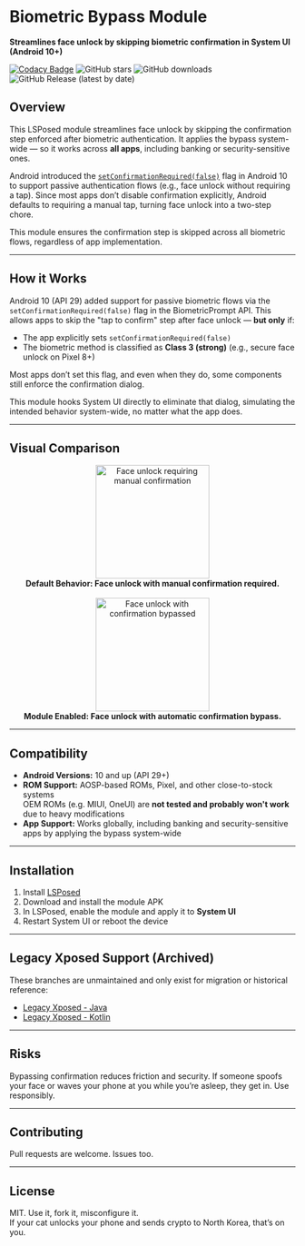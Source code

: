# Biometric Bypass Module

**Streamlines face unlock by skipping biometric confirmation in System UI (Android 10+)**

[![Codacy Badge](https://api.codacy.com/project/badge/Grade/dfcf1c46fa474099a3aef3f5b3dfe8c3)](https://app.codacy.com/gh/rafareborn/biometric-bypass)
![GitHub stars](https://img.shields.io/github/stars/rafareborn/biometric-bypass?style=social)
![GitHub downloads](https://img.shields.io/github/downloads/rafareborn/biometric-bypass/total)
![GitHub Release (latest by date)](https://img.shields.io/github/v/release/rafareborn/biometric-bypass)

## Overview

This LSPosed module streamlines face unlock by skipping the confirmation step enforced after biometric authentication. It applies the bypass system-wide — so it works across **all apps**, including banking or security-sensitive ones.

Android introduced the [`setConfirmationRequired(false)`](https://developer.android.com/identity/sign-in/biometric-auth#no-explicit-user-action) flag in Android 10 to support passive authentication flows (e.g., face unlock without requiring a tap). Since most apps don’t disable confirmation explicitly, Android defaults to requiring a manual tap, turning face unlock into a two-step chore.

This module ensures the confirmation step is skipped across all biometric flows, regardless of app implementation.

---

## How it Works

Android 10 (API 29) added support for passive biometric flows via the `setConfirmationRequired(false)` flag in the BiometricPrompt API. This allows apps to skip the "tap to confirm" step after face unlock — **but only** if:

- The app explicitly sets `setConfirmationRequired(false)`
- The biometric method is classified as **Class 3 (strong)** (e.g., secure face unlock on Pixel 8+)

Most apps don’t set this flag, and even when they do, some components still enforce the confirmation dialog.

This module hooks System UI directly to eliminate that dialog, simulating the intended behavior system-wide, no matter what the app does.

---

## Visual Comparison

<p align="center">
    <img src="media/module_disabled.gif" width="200" alt="Face unlock requiring manual confirmation">
    <br/>
    <strong>Default Behavior: Face unlock with manual confirmation required.</strong>
    <br/><br/>
    <img src="media/module_enabled.gif" width="200" alt="Face unlock with confirmation bypassed">
    <br/>
    <strong>Module Enabled: Face unlock with automatic confirmation bypass.</strong>
</p>

---

## Compatibility

- **Android Versions:** 10 and up (API 29+)
- **ROM Support:** AOSP-based ROMs, Pixel, and other close-to-stock systems  
  OEM ROMs (e.g. MIUI, OneUI) are **not tested and probably won't work** due to heavy modifications
- **App Support:** Works globally, including banking and security-sensitive apps by applying the bypass system-wide

---

## Installation

1. Install [LSPosed](https://github.com/LSPosed/LSPosed/releases)
2. Download and install the module APK
3. In LSPosed, enable the module and apply it to **System UI**
4. Restart System UI or reboot the device

---

## Legacy Xposed Support (Archived)

These branches are unmaintained and only exist for migration or historical reference:

- [Legacy Xposed - Java](https://github.com/rafareborn/biometric-bypass/tree/legacy-xposed-java)
- [Legacy Xposed - Kotlin](https://github.com/rafareborn/biometric-bypass/tree/legacy-xposed-kotlin)

---

## Risks

Bypassing confirmation reduces friction and security. If someone spoofs your face or waves your phone at you while you’re asleep, they get in. Use responsibly.

---

## Contributing

Pull requests are welcome. Issues too. 

---

## License

MIT. Use it, fork it, misconfigure it.  
If your cat unlocks your phone and sends crypto to North Korea, that’s on you.
